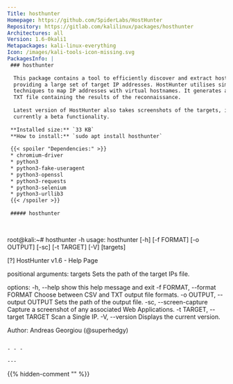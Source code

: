 ```yaml
---
Title: hosthunter
Homepage: https://github.com/SpiderLabs/HostHunter
Repository: https://gitlab.com/kalilinux/packages/hosthunter
Architectures: all
Version: 1.6-0kali1
Metapackages: kali-linux-everything 
Icon: /images/kali-tools-icon-missing.svg
PackagesInfo: |
 ### hosthunter
 
  This package contains a tool to efficiently discover and extract hostnames
  providing a large set of target IP addresses. HostHunter utilises simple OSINT
  techniques to map IP addresses with virtual hostnames. It generates a CSV or
  TXT file containing the results of the reconnaissance.
   
  Latest version of HostHunter also takes screenshots of the targets, it is
  currently a beta functionality.
 
 **Installed size:** `33 KB`  
 **How to install:** `sudo apt install hosthunter`  
 
 {{< spoiler "Dependencies:" >}}
 * chromium-driver
 * python3
 * python3-fake-useragent
 * python3-openssl
 * python3-requests
 * python3-selenium
 * python3-urllib3
 {{< /spoiler >}}
 
 ##### hosthunter
 
 
 ```
 root@kali:~# hosthunter -h
 usage: hosthunter [-h] [-f FORMAT] [-o OUTPUT] [-sc] [-t TARGET] [-V]
                   [targets]
 
 [?] HostHunter v1.6 - Help Page
 
 positional arguments:
   targets               Sets the path of the target IPs file.
 
 options:
   -h, --help            show this help message and exit
   -f FORMAT, --format FORMAT
                         Choose between CSV and TXT output file formats.
   -o OUTPUT, --output OUTPUT
                         Sets the path of the output file.
   -sc, --screen-capture
                         Capture a screenshot of any associated Web
                         Applications.
   -t TARGET, --target TARGET
                         Scan a Single IP.
   -V, --version         Displays the current version.
 
 Author: Andreas Georgiou (@superhedgy)
 ```
 
 - - -
 
---
```

{{% hidden-comment "<!--Do not edit anything above this line-->" %}}
